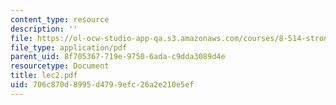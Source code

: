 ```yaml
---
content_type: resource
description: ''
file: https://ol-ocw-studio-app-qa.s3.amazonaws.com/courses/8-514-strongly-correlated-systems-in-condensed-matter-physics-fall-2003/706c870d8995d4799efc26a2e210e5ef_lec2.pdf
file_type: application/pdf
parent_uid: 8f705367-719e-9750-6ada-c9dda3089d4e
resourcetype: Document
title: lec2.pdf
uid: 706c870d-8995-d479-9efc-26a2e210e5ef
---
```

